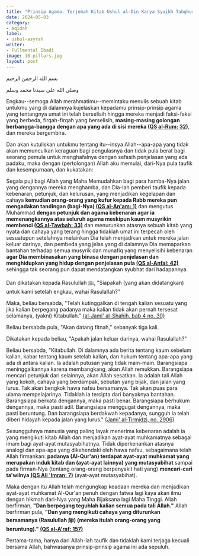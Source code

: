 ```yaml
---
title: "Prinsip Agama: Terjemah Kitab Ushul al-Din Karya Syaikh Tabghurin"
date: 2024-05-03
category:
- Aqidah
label:
- ushul-asyrah
writer:
- Fullmental Ibadi
image: 10-pillars.jpg
layout: post
---
```

بسم الله الرحمن الرحيم

وصلى الله على سيدنا محمد وسلم

Engkau--semoga Allah merahmatimu--memintaku menulis sebuah kitab untukmu yang di dalamnya kujelaskan kepadamu prinsip-prinsip agama yang tentangnya umat ini telah berselisih hingga mereka menjadi faksi-faksi yang berbeda, firqah-firqah yang berselisih, **masing-masing golongan berbangga-bangga dengan apa yang ada di sisi mereka [(QS al-Rum: 32)](https://quran.com/30/32)**, dan mereka bergembira.

Dan akan kutuliskan untukmu tentang itu--insya Allah--apa-apa yang tidak akan memunculkan keraguan bagi pengulasnya dan tidak pula berat bagi seorang pemula untuk menghafalnya dengan sefasih penjelasan yang ada padaku, maka dengan (pertolongan) Allah aku memulai, dari-Nya pula taufik dan kesempurnaan, dan kukatakan:

Segala puji bagi Allah yang Maha Memudahkan bagi para hamba-Nya jalan yang dengannya mereka menghamba, dan Dia-lah pemberi taufik kepada kebenaran, petunjuk, dan kelurusan, yang menjadikan kegelapan dan cahaya **kemudian orang-orang yang kufur kepada Rabb mereka pun mengadakan tandingan (bagi-Nya) [(QS al-An'am: 1)](https://quran.com/6/1)** dan mengutus Muhammad **dengan petunjuk dan agama kebenaran agar ia memenangkannya atas seluruh agama meskipun kaum musyrikin membenci [(QS al-Tawbah: 33)](https://quran.com/9/33)** dan menurunkan atasnya sebuah kitab yang nyata dan cahaya yang terang hingga tidaklah umat ini terpecah oleh sesuatupun setelahnya melainkan Dia telah menjadikan untuk mereka jalan keluar darinya, dan pembeda yang jelas yang di dalamnya Dia memaparkan bantahan terhadap semua musyrik dan munafiq yang menyelisihi kebenaran **agar Dia membinasakan yang binasa dengan penjelasan dan menghidupkan yang hidup dengan penjelasan pula [(QS al-Anfal: 42)](https://quran.com/8/42)** sehingga tak seorang pun dapat mendatangkan syubhat dari hadapannya.

Dan dikatakan kepada Rasulullah ﷺ, "Siapakah (yang akan didatangkan) untuk kami setelah engkau, wahai Rasulallah?"

Maka, beliau bersabda, "Telah kutinggalkan di tengah kalian sesuatu yang jika kalian berpegang padanya maka kalian tidak akan pernah tersesat selamanya, (yakni) Kitabullah." [(al-Jami' al-Shahih, bab 4 no. 30)](https://thahabi.org/book/21846/read/12)

Beliau bersabda pula, "Akan datang fitnah," sebanyak tiga kali.

Dikatakan kepada beliau, "Apakah jalan keluar darinya, wahai Rasulallah?"

Beliau bersabda, "Kitabullah. Di dalamnya ada berita tentang kaum sebelum kalian, kabar tentang kaum setelah kalian, dan hukum tentang apa-apa yang ada di antara kalian. Ia adalah putusan yang tidak main-main. Barangsiapa meninggalkannya karena membangkang, akan Allah remukkan. Barangsiapa mencari petunjuk dari selainnya, akan Allah sesatkan. Ia adalah tali Allah yang kokoh, cahaya yang berdampak, sebutan yang bijak, dan jalan yang lurus. Tak akan bengkok hawa nafsu bersamanya. Tak akan puas para ulama mempelajarinya. Tidaklah ia tercipta dari banyaknya bantahan. Barangsiapa berkata dengannya, maka pasti benar. Barangsiapa berhukum dengannya, maka pasti adil. Barangsiapa menggugat dengannya, maka pasti beruntung. Dan barangsiapa berdakwah kepadanya, sungguh ia telah diberi hidayah kepada jalan yang lurus." [(Jami' al-Tirmidzi, no. 2906)](https://sunnah.com/tirmidhi:2906)

Sesungguhnya manusia yang paling layak menerima kebenaran adalah ia yang mengikuti kitab Allah dan menjadikan ayat-ayat muhkamatnya sebagai imam bagi ayat-ayat mutasyabihatnya. Tidak diperkenankan atasnya analogi dan apa-apa yang dikehendaki oleh hawa nafsu, sebagaimana telah Allah firmankan: **padanya (Al-Qur'an) terdapat ayat-ayat muhkamat yang merupakan induk kitab dan (ayat-ayat lainnya) yang mutasyabihat** sampai pada firman-Nya (tentang orang-orang berpenyakit hati yang) **mencari-cari ta'wilnya [(QS Ali 'Imran: 7)](https://quran.com/3/7)** (ayat-ayat mutasyabihat).

Maka dengan itu Allah telah mengungkap keadaan mereka dan menjadikan ayat-ayat muhkamat Al-Qur'an penuh dengan fatwa lagi kaya akan ilmu dengan hikmah dari-Nya yang Maha Bijaksana lagi Maha Tinggi. Allah berfirman, **"Dan berpegang teguhlah kalian semua pada tali Allah."** Allah berfirman pula, **"Dan yang mengikuti cahaya yang diturunkan bersamanya (Rasulullah ﷺ) (mereka itulah orang-orang yang beruntung)." [(QS al-A'raf: 157)](https://quran.com/7/157)**

Pertama-tama, hanya dari Allah-lah taufik dan tidaklah kami terjaga kecuali bersama Allah, bahwasanya prinsip-prinsip agama ini ada sepuluh.